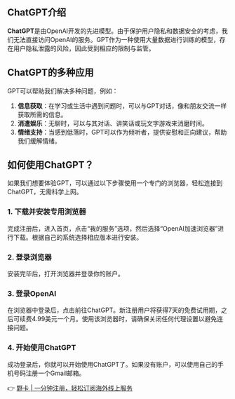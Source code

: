 ## ChatGPT介绍

**ChatGPT**是由OpenAI开发的先进模型。由于保护用户隐私和数据安全的考虑，我们无法直接访问OpenAI的服务。GPT作为一种使用大量数据进行训练的模型，存在用户隐私泄露的风险，因此受到相应的限制与监管。

## ChatGPT的多种应用

GPT可以帮助我们解决多种问题，例如：

1. **信息获取**：在学习或生活中遇到问题时，可以与GPT对话，像和朋友交流一样获取所需的信息。
2. **消遣娱乐**：无聊时，可以与其对话、讲笑话或玩文字游戏来消磨时间。
3. **情绪支持**：当感到低落时，GPT可以作为倾听者，提供安慰和正向建议，帮助我们缓解情绪。

## 如何使用ChatGPT？

如果我们想要体验GPT，可以通过以下步骤使用一个专门的浏览器，轻松连接到ChatGPT，无需科学上网。

### 1. 下载并安装专用浏览器

完成注册后，进入首页，点击“我的服务”选项，然后选择“OpenAI加速浏览器”进行下载。根据自己的系统选择相应版本进行安装。

### 2. 登录浏览器

安装完毕后，打开浏览器并登录你的账户。

### 3. 登录OpenAI

在浏览器中登录后，点击前往ChatGPT。新注册用户将获得7天的免费试用期，之后可续费4.99美元一个月。使用该浏览器时，请确保关闭任何代理设置以避免连接问题。

### 4. 开始使用ChatGPT

成功登录后，你就可以开始使用ChatGPT了。如果没有账户，可以使用自己的手机号码注册一个Gmail邮箱。

👉 [野卡 | 一分钟注册，轻松订阅海外线上服务](https://bit.ly/bewildcard)